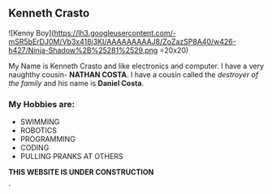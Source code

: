 ## Kenneth Crasto  
![Kenny Boy](https://lh3.googleusercontent.com/-mSR5bErDJ0M/Vb3x418j3KI/AAAAAAAAAJ8/ZoZazSP8A40/w426-h427/Ninja-Shadow%2B%25281%2529.png =20x20)

My Name is Kenneth Crasto and like electronics and computer. I have a very naughthy cousin- **NATHAN COSTA**. 
I have a cousin called the _destroyer of the family_ and his name is **Daniel Costa**. 


### My Hobbies are:
* SWIMMING
* ROBOTICS
* PROGRAMMING
* CODING
* PULLING PRANKS AT OTHERS



**THIS WEBSITE IS UNDER CONSTRUCTION**


`
